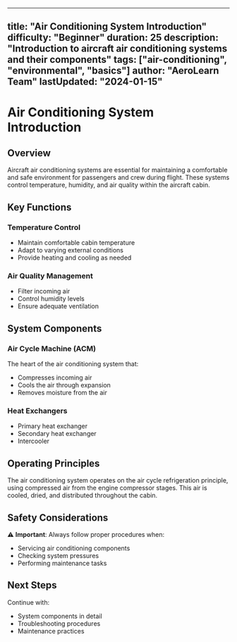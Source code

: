 
---
title: "Air Conditioning System Introduction"
difficulty: "Beginner"
duration: 25
description: "Introduction to aircraft air conditioning systems and their components"
tags: ["air-conditioning", "environmental", "basics"]
author: "AeroLearn Team"
lastUpdated: "2024-01-15"
---

# Air Conditioning System Introduction

## Overview

Aircraft air conditioning systems are essential for maintaining a comfortable and safe environment for passengers and crew during flight. These systems control temperature, humidity, and air quality within the aircraft cabin.

## Key Functions

### Temperature Control
- Maintain comfortable cabin temperature
- Adapt to varying external conditions
- Provide heating and cooling as needed

### Air Quality Management
- Filter incoming air
- Control humidity levels
- Ensure adequate ventilation

## System Components

### Air Cycle Machine (ACM)
The heart of the air conditioning system that:
- Compresses incoming air
- Cools the air through expansion
- Removes moisture from the air

### Heat Exchangers
- Primary heat exchanger
- Secondary heat exchanger
- Intercooler

## Operating Principles

The air conditioning system operates on the air cycle refrigeration principle, using compressed air from the engine compressor stages. This air is cooled, dried, and distributed throughout the cabin.

## Safety Considerations

⚠️ **Important**: Always follow proper procedures when:
- Servicing air conditioning components
- Checking system pressures
- Performing maintenance tasks

## Next Steps

Continue with:
- System components in detail
- Troubleshooting procedures
- Maintenance practices
